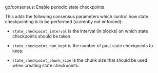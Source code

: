 go/consensus: Enable periodic state checkpoints

This adds the following consensus parameters which control how state
checkpointing is to be performed (currently not enforced):

- `state_checkpoint_interval` is the interval (in blocks) on which state
  checkpoints should be taken.

- `state_checkpoint_num_kept` is the number of past state checkpoints to
  keep.

- `state_checkpoint_chunk_size` is the chunk size that should be used when
  creating state checkpoints.
